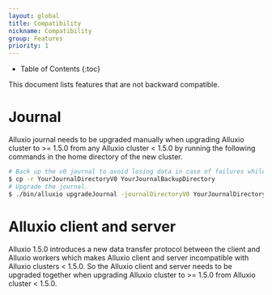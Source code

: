 ```yaml
---
layout: global
title: Compatibility 
nickname: Compatibility 
group: Features
priority: 1
---
```


* Table of Contents
{:toc}

This document lists features that are not backward compatible. 

# Journal
Alluxio journal needs to be upgraded manually when upgrading Alluxio cluster to >= 1.5.0 from any 
Alluxio cluster < 1.5.0 by running the following commands in the home directory of the new cluster. 

```bash
# Back up the v0 journal to avoid losing data in case of failures while running journal upgrader.
$ cp -r YourJournalDirectoryV0 YourJournalBackupDirectory
# Upgrade the journal.
$ ./bin/alluxio upgradeJournal -journalDirectoryV0 YourJournalDirectoryV0 
```

# Alluxio client and server 
Alluxio 1.5.0 introduces a new data transfer protocol between the client and Alluxio workers 
which makes Alluxio client and server incompatible with Alluxio clusters < 1.5.0. So the 
Alluxio client and server needs to be upgraded together when upgrading Alluxio 
cluster to >= 1.5.0 from Alluxio cluster < 1.5.0.
